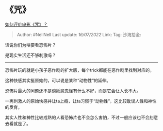 # 《咒》
[如何评价电影《咒》？](https://www.zhihu.com/question/522624165/answer/2577778589)

> Author: #NellNell
> Last update: *16/07/2022*
> Link:
> Tag:
> 沙海拾金:

话说你们为啥要看恐怖片？

是现实生活还不够刺激吗？

---

恐怖片玩的就是小孩子恶作剧的扩大版，每个trick都能在恶作剧里找到对应的。

这种快感其实挺原始的，可以说是某种“动物性”的延伸。

恐怖片最大的问题还不是谈妖魔鬼怪有什么不好，而是它会让人长不大。

一再刺激人的原始快感并让ta上瘾，让ta习惯于“动物性”，这比较耽误人性和神性的发育。

其实人性和神性比较成熟的人看恐怖片也不会怎么害怕，不过一般应该也不会刻意去看就是了。
